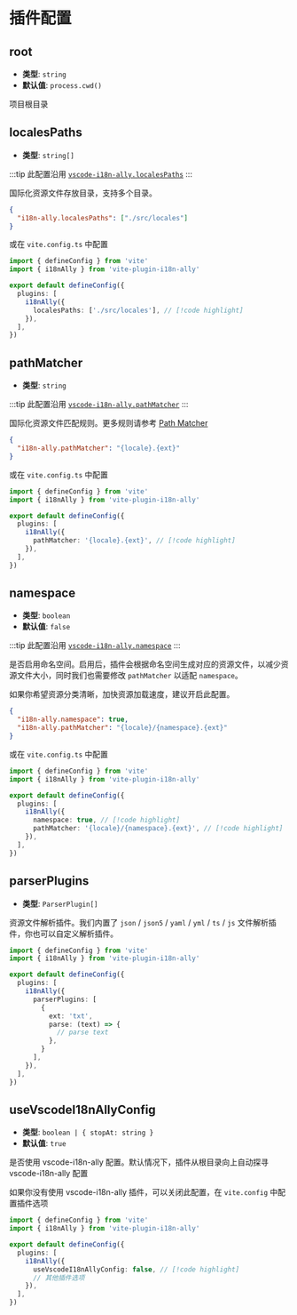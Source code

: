 # 插件配置

## root

- **类型**: `string`
- **默认值**: `process.cwd()`

项目根目录

## localesPaths

- **类型**: `string[]`

:::tip
此配置沿用 [`vscode-i18n-ally.localesPaths`](https://github.com/lokalise/i18n-ally/wiki/Configurations)
:::

国际化资源文件存放目录，支持多个目录。

```json
{
  "i18n-ally.localesPaths": ["./src/locales"]
}
```

或在 `vite.config.ts` 中配置

```ts
import { defineConfig } from 'vite'
import { i18nAlly } from 'vite-plugin-i18n-ally'

export default defineConfig({
  plugins: [
    i18nAlly({
      localesPaths: ['./src/locales'], // [!code highlight]
    }),
  ],
})
```

## pathMatcher

- **类型**: `string`

:::tip
此配置沿用 [`vscode-i18n-ally.pathMatcher`](https://github.com/lokalise/i18n-ally/wiki/Path-Matcher)
:::

国际化资源文件匹配规则。更多规则请参考 [Path Matcher](https://github.com/lokalise/i18n-ally/wiki/Path-Matcher)

```json
{
  "i18n-ally.pathMatcher": "{locale}.{ext}"
}
```

或在 `vite.config.ts` 中配置

```ts
import { defineConfig } from 'vite'
import { i18nAlly } from 'vite-plugin-i18n-ally'

export default defineConfig({
  plugins: [
    i18nAlly({
      pathMatcher: '{locale}.{ext}', // [!code highlight]
    }),
  ],
})
```

## namespace

- **类型**: `boolean`
- **默认值**: `false`

:::tip
此配置沿用 [`vscode-i18n-ally.namespace`](https://github.com/lokalise/i18n-ally/wiki/Namespaces)
:::

是否启用命名空间。启用后，插件会根据命名空间生成对应的资源文件，以减少资源文件大小，同时我们也需要修改 `pathMatcher` 以适配 `namespace`。

如果你希望资源分类清晰，加快资源加载速度，建议开启此配置。

```json
{
  "i18n-ally.namespace": true,
  "i18n-ally.pathMatcher": "{locale}/{namespace}.{ext}"
}
```

或在 `vite.config.ts` 中配置

```ts
import { defineConfig } from 'vite'
import { i18nAlly } from 'vite-plugin-i18n-ally'

export default defineConfig({
  plugins: [
    i18nAlly({
      namespace: true, // [!code highlight]
      pathMatcher: '{locale}/{namespace}.{ext}', // [!code highlight]
    }),
  ],
})
```

## parserPlugins

- **类型**: `ParserPlugin[]`

资源文件解析插件。我们内置了 `json` / `json5` / `yaml` / `yml` / `ts` / `js` 文件解析插件，你也可以自定义解析插件。

```ts
import { defineConfig } from 'vite'
import { i18nAlly } from 'vite-plugin-i18n-ally'

export default defineConfig({
  plugins: [
    i18nAlly({
      parserPlugins: [
        {
          ext: 'txt',
          parse: (text) => {
            // parse text
          },
        }
      ],
    }),
  ],
})
```

## useVscodeI18nAllyConfig

- **类型**: `boolean | { stopAt: string }`
- **默认值**: `true`

是否使用 vscode-i18n-ally 配置。默认情况下，插件从根目录向上自动探寻 vscode-i18n-ally 配置

如果你没有使用 vscode-i18n-ally 插件，可以关闭此配置，在 `vite.config` 中配置插件选项

```ts
import { defineConfig } from 'vite'
import { i18nAlly } from 'vite-plugin-i18n-ally'

export default defineConfig({
  plugins: [
    i18nAlly({
      useVscodeI18nAllyConfig: false, // [!code highlight]
      // 其他插件选项
    }),
  ],
})
```
